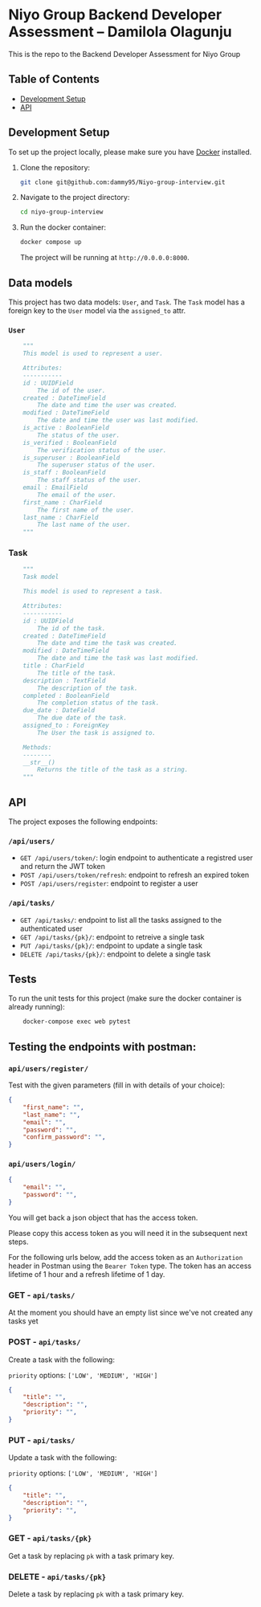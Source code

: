 # Niyo Group Backend Developer Assessment – Damilola Olagunju

This is the repo to the Backend Developer Assessment for Niyo Group

## Table of Contents

- [Development Setup](#development-setup)
- [API](#api)

## Development Setup

To set up the project locally, please make sure you have [Docker](https://www.docker.com/products/docker-desktop/) installed.

1. Clone the repository:

    ```bash
    git clone git@github.com:dammy95/Niyo-group-interview.git
    ```

2. Navigate to the project directory:

    ```bash
    cd niyo-group-interview
    ```

3. Run the docker container:

    ```bash
    docker compose up
    ```

    The project will be running at `http://0.0.0.0:8000`.


## Data models 

This project has two data models: `User`, and `Task`. The `Task` model has a foreign key to the `User` model via the `assigned_to` attr.

### `User`
```python
    """
    This model is used to represent a user.

    Attributes:
    -----------
    id : UUIDField
        The id of the user.
    created : DateTimeField
        The date and time the user was created.
    modified : DateTimeField
        The date and time the user was last modified.
    is_active : BooleanField
        The status of the user.
    is_verified : BooleanField
        The verification status of the user.
    is_superuser : BooleanField
        The superuser status of the user.
    is_staff : BooleanField
        The staff status of the user.
    email : EmailField
        The email of the user.
    first_name : CharField
        The first name of the user.
    last_name : CharField
        The last name of the user.
    """
```

### Task
```python
    """
    Task model

    This model is used to represent a task.

    Attributes:
    -----------
    id : UUIDField
        The id of the task.
    created : DateTimeField
        The date and time the task was created.
    modified : DateTimeField
        The date and time the task was last modified.
    title : CharField
        The title of the task.
    description : TextField
        The description of the task.
    completed : BooleanField
        The completion status of the task.
    due_date : DateField
        The due date of the task.
    assigned_to : ForeignKey
        The User the task is assigned to.

    Methods:
    --------
    __str__()
        Returns the title of the task as a string.
    """
```

## API

The project exposes the following endpoints:

### `/api/users/`
- `GET /api/users/token/`: login endpoint to authenticate a registred user and return the JWT token
- `POST /api/users/token/refresh`: endpoint to refresh an expired token
- `POST /api/users/register`: endpoint to register a user

### `/api/tasks/`
- `GET /api/tasks/`: endpoint to list all the tasks assigned to the authenticated user
- `GET /api/tasks/{pk}/`: endpoint to retreive a single task
- `PUT /api/tasks/{pk}/`: endpoint to update a single task
- `DELETE /api/tasks/{pk}/`: endpoint to delete a single task


## Tests

To run the unit tests for this project (make sure the docker container is already running):

```bash
    docker-compose exec web pytest
```


## Testing the endpoints with postman:

### `api/users/register/`

Test with the given parameters (fill in with details of your choice):

```json
{
    "first_name": "",
    "last_name": "",
    "email": "",
    "password": "",
    "confirm_password": "",
}
```

### `api/users/login/`

```json
{
    "email": "",
    "password": "",
}
```

You will get back a json object that has the access token. 

Please copy this access token as you will need it in the subsequent next steps.

For the following urls below, add the access token as an `Authorization` header in Postman using the `Bearer Token` type.
The token has an access lifetime of 1 hour and a refresh lifetime of 1 day.

### GET - `api/tasks/`

At the moment you should have an empty list since we've not created any tasks yet

### POST - `api/tasks/`

Create a task with the following: 

`priority` options: `['LOW', 'MEDIUM', 'HIGH']`

```json
{
    "title": "",
    "description": "",
    "priority": "",
}
```

### PUT - `api/tasks/`

Update a task with the following:

`priority` options: `['LOW', 'MEDIUM', 'HIGH']`

```json
{
    "title": "",
    "description": "",
    "priority": "",
}
```

### GET - `api/tasks/{pk}`

Get a task by replacing `pk` with a task primary key.

### DELETE - `api/tasks/{pk}`

Delete a task by replacing `pk` with a task primary key.
